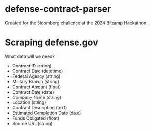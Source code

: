 # defense-contract-parser
Created for the Bloomberg challenge at the 2024 Bitcamp Hackathon.

# Scraping defense.gov
What data will we need?
- Contract ID (string)
- Contract Date (datetime)
- Federal Agency (string)
- Military Branch (string)
- Contract Amount (float)
- Contract Date (date)
- Company Name (string)
- Location (string)
- Contract Description (text)
- Estimated Completion Date (date)
- Funds Obligated (float)
- Source URL (string)